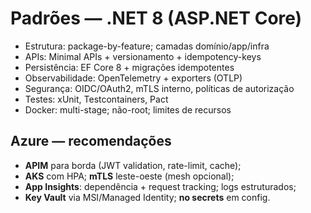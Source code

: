 # Padrões — .NET 8 (ASP.NET Core)
- Estrutura: package-by-feature; camadas domínio/app/infra
- APIs: Minimal APIs + versionamento + idempotency-keys
- Persistência: EF Core 8 + migrações idempotentes
- Observabilidade: OpenTelemetry + exporters (OTLP)
- Segurança: OIDC/OAuth2, mTLS interno, políticas de autorização
- Testes: xUnit, Testcontainers, Pact
- Docker: multi-stage; não-root; limites de recursos

## Azure — recomendações
- **APIM** para borda (JWT validation, rate-limit, cache);
- **AKS** com HPA; **mTLS** leste-oeste (mesh opcional);
- **App Insights**: dependência + request tracking; logs estruturados;
- **Key Vault** via MSI/Managed Identity; **no secrets** em config.
